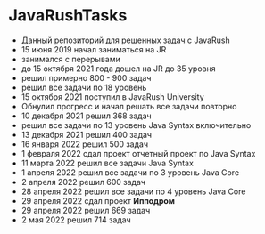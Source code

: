 # JavaRushTasks
* Данный репозиторий для решенных задач с JavaRush
* 15 июня 2019 начал заниматься на JR
* занимался с перерывами
* до 15 октября 2021 года дошел на JR до 35 уровня 
* решил примерно 800 - 900 задач 
* решил все задачи по 18 уровень
* 15 октября 2021 поступил в JavaRush University 
* Обнулил прогресс и начал решать все задачи повторно 
* 10 декабря 2021 решил 368 задач
* решил все задачи по 13 уровень Java Syntax включительно
* 13 декабря 2021 решил 400 задач
* 16 января 2022 решил 500 задач
* 1 февраля 2022 сдал проект отчетный проект по Java Syntax
* 11 марта 2022 решил все задачи Java Syntax
* 1 апреля 2022 решил все задачи по 3 уровень Java Core
* 2 апреля 2022 решил 600 задач
* 28 апреля 2022 решил все задачи по 4 уровень Java Core
* 29 апреля 2022 сдал проект **Ипподром**
* 29 апреля 2022 решил 669 задач
* 2 мая 2022 решил 714 задач
